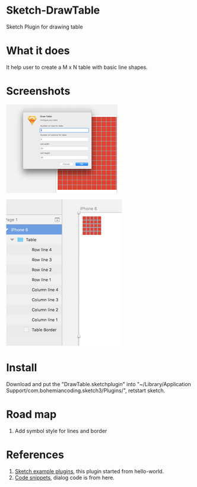 # Sketch-DrawTable
Sketch Plugin for drawing table

# What it does
 
 It help user to create a M x N table with basic line shapes.

# Screenshots

![screenshot 2](screenshots/configuration.png)

![screenshot 1](screenshots/screenshot2.png)

# Install

Download and put the "DrawTable.sketchplugin" into "~/Library/Application Support/com.bohemiancoding.sketch3/Plugins/", retstart sketch.

# Road map

1. Add symbol style for lines and border

# References

1. [Sketch example plugins](http://developer.sketchapp.com/examples/plugins/), this plugin started from hello-world.
2. [Code snippets](http://developer.sketchapp.com/examples/code/), dialog code is from here.


